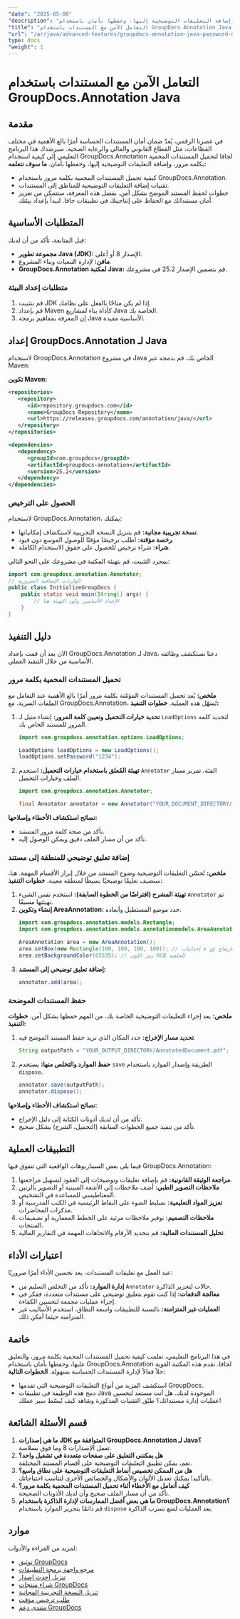 ```yaml
---
"date": "2025-05-06"
"description": "تعرّف على كيفية تحميل المستندات المحمية بكلمة مرور، وإضافة التعليقات التوضيحية إليها، وحفظها بأمان باستخدام GroupDocs.Annotation لجافا. عزّز أمان مستنداتك في تطبيقات جافا."
"title": "التعامل الآمن مع المستندات باستخدام GroupDocs.Annotation Java - تحميل وتعليق المستندات المحمية بكلمة مرور"
"url": "/ar/java/advanced-features/groupdocs-annotation-java-password-documents/"
type: docs
"weight": 1
---
```


# التعامل الآمن مع المستندات باستخدام GroupDocs.Annotation Java
## مقدمة
في عصرنا الرقمي، يُعدّ ضمان أمان المستندات الحساسة أمرًا بالغ الأهمية في مختلف القطاعات، مثل القطاع القانوني والمالي والرعاية الصحية. سيرشدك هذا البرنامج التعليمي إلى كيفية استخدام GroupDocs.Annotation لجافا لتحميل المستندات المحمية بكلمة مرور، وإضافة التعليقات التوضيحية إليها، وحفظها بأمان.
**ما سوف تتعلمه:**
- كيفية تحميل المستندات المحمية بكلمة مرور باستخدام GroupDocs.Annotation.
- تقنيات إضافة التعليقات التوضيحية للمناطق إلى المستندات.
- خطوات لحفظ المستند الموضح بشكل آمن.
بفضل هذه المعرفة، ستتمكن من تعزيز أمان مستنداتك مع الحفاظ على إنتاجيتك في تطبيقات جافا. لنبدأ بإعداد بيئتك.

## المتطلبات الأساسية
قبل المتابعة، تأكد من أن لديك:
- **مجموعة تطوير Java (JDK):** الإصدار 8 أو أعلى.
- **مافن:** لإدارة التبعيات وبناء المشروع.
- **GroupDocs.Annotation لمكتبة Java:** قم بتضمين الإصدار 25.2 في مشروعك.

### متطلبات إعداد البيئة
1. قم بتثبيت JDK إذا لم يكن متاحًا بالفعل على نظامك.
2. قم بإعداد Maven كأداة بناء لمشاريع Java الخاصة بك.
3. إن المعرفة بمفاهيم برمجة Java الأساسية مفيدة.

## إعداد GroupDocs.Annotation لـ Java
لاستخدام GroupDocs.Annotation في مشروع Java الخاص بك، قم بدمجه عبر Maven:

**تكوين Maven:**
```xml
<repositories>
   <repository>
      <id>repository.groupdocs.com</id>
      <name>GroupDocs Repository</name>
      <url>https://releases.groupdocs.com/annotation/java/</url>
   </repository>
</repositories>

<dependencies>
   <dependency>
      <groupId>com.groupdocs</groupId>
      <artifactId>groupdocs-annotation</artifactId>
      <version>25.2</version>
   </dependency>
</dependencies>
```
### الحصول على الترخيص
لاستخدام GroupDocs.Annotation، يمكنك:
- **نسخة تجريبية مجانية:** قم بتنزيل النسخة التجريبية لاستكشاف إمكانياتها.
- **رخصة مؤقتة:** اطلب ترخيصًا مؤقتًا للوصول الموسع دون قيود.
- **شراء:** شراء ترخيص للحصول على حقوق الاستخدام الكاملة.

بمجرد التثبيت، قم بتهيئة المكتبة في مشروعك على النحو التالي:
```java
import com.groupdocs.annotation.Annotator;
// الواردات الإضافية الضرورية
public class InitializeGroupDocs {
    public static void main(String[] args) {
        // الإعداد الأساسي وكود التهيئة هنا
    }
}
```
## دليل التنفيذ
الآن بعد أن قمت بإعداد GroupDocs.Annotation لـ Java، دعنا نستكشف وظائفه الأساسية من خلال التنفيذ العملي.
### تحميل المستندات المحمية بكلمة مرور
**ملخص:**
يُعد تحميل المستندات المؤمّنة بكلمة مرور أمرًا بالغ الأهمية عند التعامل مع الملفات السرية. مع GroupDocs.Annotation، تُسهّل هذه العملية.
**خطوات التنفيذ:**
1. **تحديد خيارات التحميل وتعيين كلمة المرور:**
   إنشاء مثيل لـ `LoadOptions` لتحديد كلمة المرور للمستند الخاص بك.
   ```java
   import com.groupdocs.annotation.options.LoadOptions;

   LoadOptions loadOptions = new LoadOptions();
   loadOptions.setPassword("1234");
   ```
2. **تهيئة المُعلق باستخدام خيارات التحميل:**
   استخدم `Annotator` الفئة، تمرير مسار الملف وخيارات التحميل.
   ```java
   import com.groupdocs.annotation.Annotator;

   final Annotator annotator = new Annotator("YOUR_DOCUMENT_DIRECTORY/InputProtected.pdf", loadOptions);
   ```
**نصائح استكشاف الأخطاء وإصلاحها:**
- تأكد من صحة كلمة مرور المستند.
- تأكد من أن مسار الملف دقيق ويمكن الوصول إليه.
### إضافة تعليق توضيحي للمنطقة إلى مستند
**ملخص:**
تُحسّن التعليقات التوضيحية وضوح المستند من خلال إبراز الأقسام المهمة. هنا، سنضيف تعليقًا توضيحيًا بسيطًا لمنطقة معينة.
**خطوات التنفيذ:**
1. **تهيئة المشرح (افتراضًا من الخطوة السابقة):**
   استخدم نفس الشيء `Annotator` تم تهيئتها مسبقًا.
2. **إنشاء وتكوين AreaAnnotation:**
   حدد موضع المستطيل وأبعاده.
   ```java
   import com.groupdocs.annotation.models.Rectangle;
   import com.groupdocs.annotation.models.annotationmodels.AreaAnnotation;

   AreaAnnotation area = new AreaAnnotation();
   area.setBox(new Rectangle(100, 100, 100, 100)); // إحداثيات x وy مع العرض والارتفاع
   area.setBackgroundColor(65535); // رمز اللون RGB للخلفية
   ```
3. **إضافة تعليق توضيحي إلى المستند:**
   ```java
   annotator.add(area);
   ```
### حفظ المستندات الموضحة
**ملخص:**
بعد إجراء التعليقات التوضيحية الخاصة بك، من المهم حفظها بشكل آمن.
**خطوات التنفيذ:**
1. **تحديد مسار الإخراج:**
   حدد المكان الذي تريد حفظ المستند الموضح فيه.
   ```java
   String outputPath = "YOUR_OUTPUT_DIRECTORY/AnnotatedDocument.pdf";
   ```
2. **حفظ الموارد والتخلص منها:**
   يستخدم `save` الطريقة وإصدار الموارد باستخدام `dispose`.
   ```java
   annotator.save(outputPath);
   annotator.dispose();
   ```
**نصائح استكشاف الأخطاء وإصلاحها:**
- تأكد من أن لديك أذونات الكتابة إلى دليل الإخراج.
- تأكد من تنفيذ جميع الخطوات السابقة (التحميل، الشرح) بشكل صحيح.
## التطبيقات العملية
فيما يلي بعض السيناريوهات الواقعية التي تتفوق فيها GroupDocs.Annotation:
1. **مراجعة الوثيقة القانونية:** قم بإضافة تعليقات وتوضيحات إلى العقود لتسهيل مراجعتها.
2. **ملاحظات التصوير الطبي:** أضف ملاحظات إلى الأشعة السينية أو التصوير بالرنين المغناطيسي للمساعدة في التشخيص.
3. **تعزيز المواد التعليمية:** تسليط الضوء على النقاط الرئيسية في الكتب المدرسية أو مذكرات المحاضرات.
4. **ملاحظات التصميم:** توفير ملاحظات مرئية على الخطط المعمارية أو تصميمات المنتجات.
5. **تحليل المستندات المالية:** قم بتحديد الأرقام والاتجاهات المهمة في التقارير المالية.
## اعتبارات الأداء
عند العمل مع تعليقات المستندات، يعد تحسين الأداء أمرًا ضروريًا:
- **إدارة الموارد:** تأكد من التخلص السليم من `Annotator` حالات لتحرير الذاكرة.
- **معالجة الدفعات:** إذا كنت تقوم بتعليق توضيحي على مستندات متعددة، ففكر في إجراء عمليات مجمعة لتحسين الكفاءة.
- **العمليات غير المتزامنة:** بالنسبة للتطبيقات واسعة النطاق، استخدم الأساليب غير المتزامنة حيثما أمكن ذلك.
## خاتمة
في هذا البرنامج التعليمي، تعلمت كيفية تحميل المستندات المحمية بكلمة مرور، والتعليق عليها، وحفظها بأمان باستخدام GroupDocs.Annotation لجافا. تقدم هذه المكتبة القوية حلاً فعالاً لإدارة المستندات الحساسة بسهولة.
**الخطوات التالية:**
- استكشف المزيد من أنواع التعليقات التوضيحية التي تقدمها GroupDocs.
- دمج هذه الوظيفة في تطبيقات Java الموجودة لديك.
هل أنت مستعد لتحسين عمليات إدارة مستنداتك؟ طبّق التقنيات المذكورة وشاهد كيف تُبسّط سير عملك!
## قسم الأسئلة الشائعة
1. **ما هي إصدارات JDK المتوافقة مع GroupDocs.Annotation لـ Java؟**  
   تعمل الإصدارات 8 وما فوق بسلاسة.
2. **هل يمكنني التعليق على صفحات متعددة في تشغيل واحد؟**  
   نعم، يمكن تطبيق التعليقات التوضيحية على أقسام المستند المختلفة.
3. **هل من الممكن تخصيص أنماط التعليقات التوضيحية على نطاق واسع؟**  
   بالتأكيد! يمكنك تعديل الألوان والأشكال والخصائص الأخرى لتناسب احتياجاتك.
4. **كيف أتعامل مع الأخطاء أثناء تحميل المستندات المحمية بكلمة مرور؟**  
   تأكد من أن مسار الملف صحيح وأن لديك الأذونات الصحيحة.
5. **ما هي بعض أفضل الممارسات لإدارة الذاكرة باستخدام GroupDocs.Annotation؟**  
   قم دائمًا بتحرير الموارد باستخدام `dispose` بعد العمليات لمنع تسرب الذاكرة.
## موارد
لمزيد من القراءة والأدوات:
- [توثيق GroupDocs](https://docs.groupdocs.com/annotation/java/)  
- [مرجع واجهة برمجة التطبيقات](https://reference.groupdocs.com/annotation/java/)  
- [تنزيل أحدث إصدار](https://releases.groupdocs.com/annotation/java/)  
- [شراء منتجات GroupDocs](https://purchase.groupdocs.com/buy)  
- [تنزيل النسخة التجريبية المجانية](https://releases.groupdocs.com/annotation/java/)  
- [طلب ترخيص مؤقت](https://purchase.groupdocs.com/temporary-license/)  
- [منتدى دعم GroupDocs](https://forum.groupdocs.com/c/annotation/)